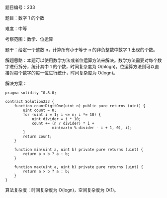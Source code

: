 题目编号：233

题目：数字 1 的个数

难度：中等

考察范围：数学、位运算

题干：给定一个整数 n，计算所有小于等于 n 的非负整数中数字 1 出现的个数。

解题思路：本题可以使用数学方法或者位运算方法来解决。数学方法需要对每个数字进行拆分，统计其中 1 的个数，时间复杂度为 O(nlogn)。位运算方法则可以直接对每个数字的每一位进行统计，时间复杂度为 O(logn)。

解决方案：

```
pragma solidity ^0.8.0;

contract Solution233 {
    function countDigitOne(uint n) public pure returns (uint) {
        uint count = 0;
        for (uint i = 1; i <= n; i *= 10) {
            uint divider = i * 10;
            count += (n / divider) * i + 
                     min(max(n % divider - i + 1, 0), i);
        }
        return count;
    }
    
    function min(uint a, uint b) private pure returns (uint) {
        return a < b ? a : b;
    }
    
    function max(uint a, uint b) private pure returns (uint) {
        return a > b ? a : b;
    }
}
```

算法复杂度：时间复杂度为 O(logn)，空间复杂度为 O(1)。